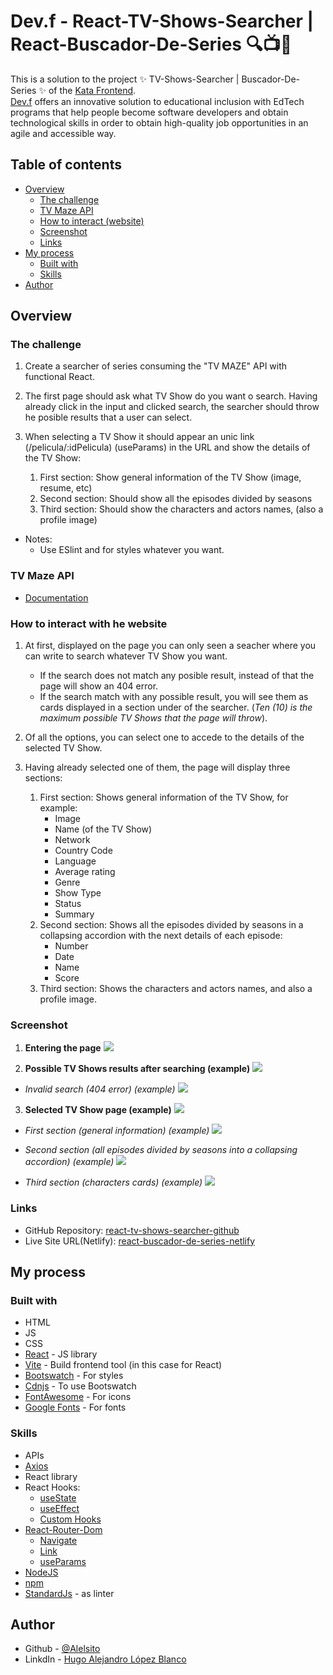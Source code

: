 # Dev.f - React-TV-Shows-Searcher | React-Buscador-De-Series 🔍📺🔎

This is a solution to the project ✨ TV-Shows-Searcher | Buscador-De-Series ✨ of the [Kata Frontend](https://www.devf.la/master/encoding/mx).\
[Dev.f](https://www.devf.la/) offers an innovative solution to educational inclusion with EdTech programs that help people become software developers and obtain technological skills in order to obtain high-quality job opportunities in an agile and accessible way. 

## Table of contents

- [Overview](#overview)
  - [The challenge](#the-challenge)
  - [TV Maze API](#tv-maze-api)
  - [How to interact (website)](#how-to-interact-with-he-website)
  - [Screenshot](#screenshot)
  - [Links](#links)
- [My process](#my-process)
  - [Built with](#built-with)
  - [Skills](#skills)
- [Author](#author)

## Overview

### The challenge

1. Create a searcher of series consuming the "TV MAZE" API with functional React.

2. The first page should ask what TV Show do you want o search. Having already click in the input and clicked search, the searcher should throw he posible results that a user can select.

1. When selecting a TV Show it should appear an unic link (/pelicula/:idPelicula) (useParams) in the URL and show the details of the TV Show:

    1. First section: Show general information of the TV Show (image, resume, etc)
    2. Second section: Should show all the episodes divided by seasons
    3. Third section: Should show the characters and actors names, (also a profile image)

* Notes:
    - Use ESlint and for styles whatever you want.

### TV Maze API

- [Documentation](https://www.tvmaze.com/api)

### How to interact with he website

1. At first, displayed on the page you can only seen a seacher where you can write to search whatever TV Show you want.

    - If the search does not match any posible result, instead of that the page will show an 404 error.
    - If the search match with any possible result, you will see them as cards displayed in a section under of the searcher. (*Ten (10) is the maximum possible TV Shows that the page will throw*).

2. Of all the options, you can select one to accede to the details of the selected TV Show.

3. Having already selected one of them, the page will display three sections:

    1. First section: Shows general information of the TV Show, for example:
        - Image
        - Name (of the TV Show)
        - Network
        - Country Code
        - Language
        - Average rating
        - Genre
        - Show Type
        - Status
        - Summary
    2. Second section: Shows all the episodes divided by seasons in a collapsing accordion with the next details of each episode:
        - Number
        - Date
        - Name
        - Score
    3. Third section: Shows the characters and actors names, and also a profile image.

### Screenshot

1. **Entering the page**
![](./src/assets/screenshots/Entering-the-page.png)

2. **Possible TV Shows results after searching (example)**
![](./src/assets/screenshots/Possible-tv-shows-search.png)

- *Invalid search (404 error) (example)*
![](./src/assets/screenshots/Invalid-search-404.png)

3. **Selected TV Show page (example)**
![](./src/assets/screenshots/Selected-tv-show-page.png)

- *First section (general information) (example)*
![](./src/assets/screenshots/First-section.png)

- *Second section (all episodes divided by seasons into a collapsing accordion) (example)*
![](./src/assets/screenshots/Second-section.png)

- *Third section (characters cards) (example)*
![](./src/assets/screenshots/Third-section.png)

### Links

- GitHub Repository: [react-tv-shows-searcher-github](https://github.com/Alelsito/react-tv-shows-searcher)
- Live Site URL(Netlify): [react-buscador-de-series-netlify](https://react-buscador-de-series.netlify.app/)

## My process

### Built with

- HTML
- JS
- CSS
- [React](https://reactjs.org/) - JS library
- [Vite](https://vitejs.dev/) - Build frontend tool (in this case for React)
- [Bootswatch](https://bootswatch.com/) - For styles
- [Cdnjs](https://cdnjs.com/libraries/bootswatch) - To use Bootswatch
- [FontAwesome](https://fontawesome.com/) - For icons
- [Google Fonts](https://fonts.google.com/) - For fonts

### Skills

- APIs
- [Axios](https://axios-http.com/docs/intro)
- React library
- React Hooks:
    - [useState](https://reactjs.org/docs/hooks-state.html)
    - [useEffect](https://reactjs.org/docs/hooks-effect.html)
    - [Custom Hooks](https://reactjs.org/docs/hooks-custom.html)
- [React-Router-Dom](https://reactrouter.com/en/main)
    - [Navigate](https://reactrouter.com/en/main/components/navigate)
    - [Link](https://reactrouter.com/en/main/components/link)
    - [useParams](https://reactrouter.com/en/main/hooks/use-params)
- [NodeJS](https://nodejs.org/en/)
- [npm](https://www.npmjs.com/)
- [StandardJs](https://standardjs.com/) - as linter

## Author

- Github - [@Alelsito](https://github.com/Alelsito)
- LinkdIn - [Hugo Alejandro López Blanco](https://www.linkedin.com/in/hugolopezblanco/)
